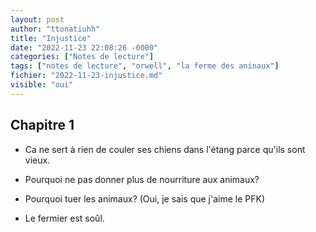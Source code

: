```yaml
---
layout: post
author: "ttonatiuhh"
title: "Injustice"
date: "2022-11-23 22:08:26 -0000"
categories: ["Notes de lecture"]
tags: ["notes de lecture", "orwell", "la ferme des aninaux"]
fichier: "2022-11-23-injustice.md"
visible: "oui"
---
```


## Chapitre 1

- Ca ne sert à rien de couler ses chiens dans l'étang parce qu'ils sont vieux.

- Pourquoi ne pas donner plus de nourriture aux animaux?

- Pourquoi tuer les animaux? (Oui, je sais que j'aime le PFK)

- Le fermier est soûl.

